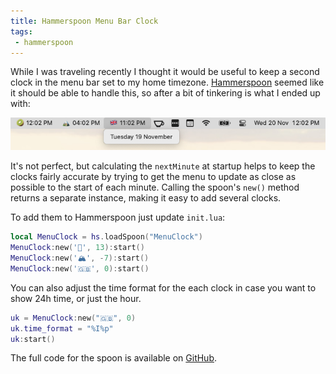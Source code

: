 ```yaml
---
title: Hammerspoon Menu Bar Clock
tags: 
 - hammerspoon
---
```


While I was traveling recently I thought it would be useful to keep a second clock in the menu bar set to my home timezone. [Hammerspoon](https://www.hammerspoon.org/) seemed like it should be able to handle this, so after a bit of tinkering is what I ended up with:

![Menubar Clocks](/assets/images/posts/menu-bar-clocks.png)

It's not perfect, but calculating the `nextMinute` at startup helps to keep the clocks fairly accurate by trying to get the menu to update as close as possible to the start of each minute. Calling the spoon's `new()` method returns a separate instance, making it easy to add several clocks.

To add them to Hammerspoon just update `init.lua`:

```lua
local MenuClock = hs.loadSpoon("MenuClock")
MenuClock:new('🥝', 13):start()
MenuClock:new('🏔️', -7):start()
MenuClock:new('🇬🇧', 0):start()
```

You can also adjust the time format for the each clock in case you want to show 24h time, or just the hour.

```lua
uk = MenuClock:new("🇬🇧", 0)
uk.time_format = "%I%p"
uk:start()
```

The full code for the spoon is available on [GitHub](https://github.com/tom-henderson/hammerspoon/blob/master/Spoons/MenuClock.spoon/init.lua).